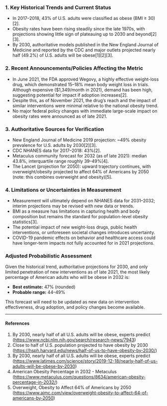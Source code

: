 ### 1. Key Historical Trends and Current Status

- In 2017–2018, 43% of U.S. adults were classified as obese (BMI ≥ 30)[2].
- Obesity rates have been rising steadily since the late 1970s, with projections showing little sign of plateauing up to 2030 and beyond[2][3].
- By 2030, authoritative models published in the New England Journal of Medicine and reported by the CDC and major outlets projected nearly half (49.2%) of U.S. adults will be obese[1][2][3].

### 2. Recent Announcements/Policies Affecting the Metric

- In June 2021, the FDA approved Wegovy, a highly effective weight-loss drug, which demonstrated 15–18% mean body weight loss in trials. Although expensive ($1,349/month in 2021), demand has been high, suggesting potential for impact if adoption increases[2].
- Despite this, as of November 2021, the drug’s reach and the impact of similar interventions were minimal relative to the national obesity trend.
- No major federal policy changes with immediate large-scale impact on obesity rates were announced as of late 2021.

### 3. Authoritative Sources for Verification

- New England Journal of Medicine 2019 projection: ~49% obesity prevalence for U.S. adults by 2030[2][3].
- CDC NHANES data for 2017–2018: 43%[2].
- Metaculus community forecast for 2032 (as of late 2021): median 43.8%, interquartile range roughly 39–49%[4].
- The Lancet (projection for 2050): upward trajectory continues, with overweight/obesity projected to affect 64% of Americans by 2050 (note: this combines overweight and obesity)[5].

### 4. Limitations or Uncertainties in Measurement

- Measurement will ultimately depend on NHANES data for 2031–2032; interim projections may be revised with new data or trends.
- BMI as a measure has limitations in capturing health and body composition but remains the standard for population-level obesity statistics[3].
- The potential impact of new weight-loss drugs, public health interventions, or unforeseen societal changes introduces uncertainty.
- COVID-19 pandemic effects on behavior and healthcare access could have longer-term impacts not fully accounted for in 2021 projections.

### Adjusted Probabilistic Assessment

Given the historical trend, authoritative projections for 2030, and only limited penetration of new interventions as of late 2021, the most likely percentage of American adults who will be obese in 2032 is:

- **Best estimate:** 47% (rounded)
- **Probable range:** 44–49%

This forecast will need to be updated as new data on intervention effectiveness, drug adoption, and policy changes become available.

---

#### References

1. By 2030, nearly half of all U.S. adults will be obese, experts predict (https://www.ncbi.nlm.nih.gov/search/research-news/7943)
2. Close to half of U.S. population projected to have obesity by 2030 (https://hsph.harvard.edu/news/half-of-us-to-have-obesity-by-2030/)
3. By 2030, nearly half of all U.S. adults will be obese, experts predict (https://www.latimes.com/science/story/2019-12-18/nearly-half-of-us-adults-will-be-obese-by-2030)
4. American Obesity Percentage in 2032 - Metaculus (https://www.metaculus.com/questions/8634/american-obesity-percentage-in-2032/)
5. Overweight, Obesity to Affect 64% of Americans by 2050 (https://www.ajmc.com/view/overweight-obesity-to-affect-64-of-americans-by-2050)